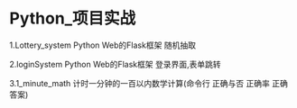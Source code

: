 # Python_项目实战

1.Lottery_system
    Python Web的Flask框架
    随机抽取

2.loginSystem
    Python Web的Flask框架
    登录界面,表单跳转

3.1_minute_math
    计时一分钟的一百以内数学计算(命令行 正确与否 正确率 正确答案)

